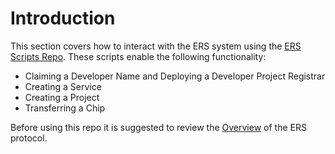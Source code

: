 # Introduction
This section covers how to interact with the ERS system using the [ERS Scripts Repo](https://github.com/arx-research/ers-scripts). These scripts enable the following functionality:
- Claiming a Developer Name and Deploying a Developer Project Registrar
- Creating a Service
- Creating a Project
- Transferring a Chip

Before using this repo it is suggested to review the [Overview](../overview/intro.md) of the ERS protocol.
